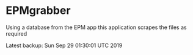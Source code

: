 # EPMgrabber
Using a database from the EPM app this application scrapes the files as required


Latest backup: Sun Sep 29 01:30:01 UTC 2019
